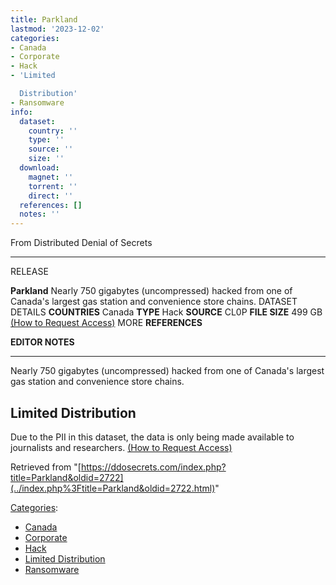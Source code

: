 ```yaml
---
title: Parkland
lastmod: '2023-12-02'
categories:
- Canada
- Corporate
- Hack
- 'Limited

  Distribution'
- Ransomware
info:
  dataset:
    country: ''
    type: ''
    source: ''
    size: ''
  download:
    magnet: ''
    torrent: ''
    direct: ''
  references: []
  notes: ''
---
```




From Distributed Denial of Secrets

---
RELEASE

**Parkland**
Nearly 750 gigabytes (uncompressed) hacked from one of Canada's largest gas station and convenience store chains.
DATASET DETAILS
**COUNTRIES** Canada
**TYPE** Hack
**SOURCE** CL0P
**FILE SIZE** 499 GB
[(How to Request Access)](Contact.html#Request_Access "Contact")
MORE
**REFERENCES**

**EDITOR NOTES**

---

Nearly 750 gigabytes (uncompressed) hacked from one of Canada's largest
gas station and convenience store chains.

## Limited Distribution

Due to the PII in this dataset, the data is only being made available to
journalists and researchers. [(How to Request
Access)](Contact.html#Request_Access "Contact")

Retrieved from
"[https://ddosecrets.com/index.php?title=Parkland&oldid=2722](../index.php%3Ftitle=Parkland&oldid=2722.html)"

[Categories](./Special:Categories.html "Special:Categories"):

- [Canada](./Category:Canada.html "Category:Canada")
- [Corporate](./Category:Corporate.html "Category:Corporate")
- [Hack](./Category:Hack.html "Category:Hack")
- [Limited
Distribution](./Category:Limited_Distribution.html "Category:Limited Distribution")
- [Ransomware](./Category:Ransomware.html "Category:Ransomware")
